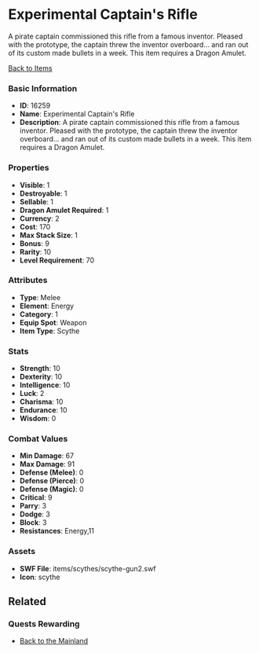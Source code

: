# Experimental Captain's Rifle

A pirate captain commissioned this rifle from a famous inventor. Pleased with the prototype, the captain threw the inventor overboard... and ran out of its custom made bullets in a week. This item requires a Dragon Amulet.

[Back to Items](../items.md)

### Basic Information

- **ID**: 16259
- **Name**: Experimental Captain&#039;s Rifle
- **Description**: A pirate captain commissioned this rifle from a famous inventor. Pleased with the prototype, the captain threw the inventor overboard... and ran out of its custom made bullets in a week. This item requires a Dragon Amulet.

### Properties

- **Visible**: 1
- **Destroyable**: 1
- **Sellable**: 1
- **Dragon Amulet Required**: 1
- **Currency**: 2
- **Cost**: 170
- **Max Stack Size**: 1
- **Bonus**: 9
- **Rarity**: 10
- **Level Requirement**: 70

### Attributes

- **Type**: Melee
- **Element**: Energy
- **Category**: 1
- **Equip Spot**: Weapon
- **Item Type**: Scythe

### Stats

- **Strength**: 10
- **Dexterity**: 10
- **Intelligence**: 10
- **Luck**: 2
- **Charisma**: 10
- **Endurance**: 10
- **Wisdom**: 0

### Combat Values

- **Min Damage**: 67
- **Max Damage**: 91
- **Defense (Melee)**: 0
- **Defense (Pierce)**: 0
- **Defense (Magic)**: 0
- **Critical**: 9
- **Parry**: 3
- **Dodge**: 3
- **Block**: 3
- **Resistances**: Energy,11

### Assets

- **SWF File**: items/scythes/scythe-gun2.swf
- **Icon**: scythe

## Related

### Quests Rewarding

- [Back to the Mainland](../quests/1380-back-to-the-mainland.md)

